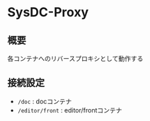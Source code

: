 # SysDC-Proxy

## 概要

各コンテナへのリバースプロキシとして動作する

## 接続設定

- `/doc` : docコンテナ
- `/editor/front` : editor/frontコンテナ
